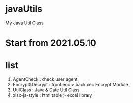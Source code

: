 # javaUtils
My Java Util Class

# Start from 2021.05.10

# list
1. AgentCheck : check user agent 
2. Encrypt&Decrypt : front enc > back dec Encrypt Module
3. UtilClass : Java & Date Util Class 
4. xlsx-js-style : html table > excel library 
